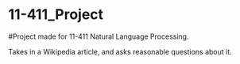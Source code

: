 # 11-411_Project
#Project made for 11-411 Natural Language Processing. 

Takes in a Wikipedia article, and asks reasonable questions about it.
